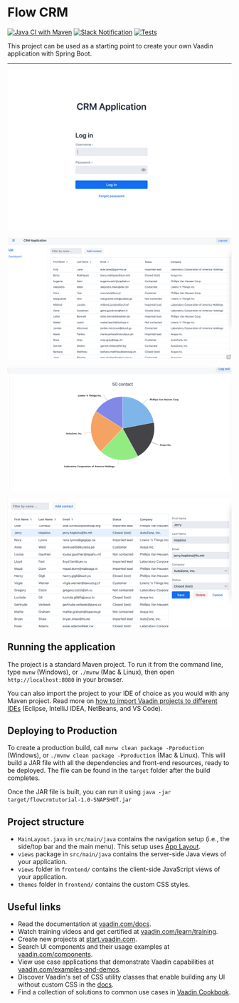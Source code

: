# Flow CRM

[![Java CI with Maven](https://github.com/a-dubaj/FlowCRM/actions/workflows/maven.yml/badge.svg?branch=master)](https://github.com/a-dubaj/FlowCRM/actions/workflows/maven.yml)
[![Slack Notification](https://github.com/a-dubaj/FlowCRM/actions/workflows/slack-notify.yml/badge.svg?branch=master)](https://github.com/a-dubaj/FlowCRM/actions/workflows/slack-notify.yml)
[![Tests](https://github.com/a-dubaj/FlowCRM/actions/workflows/tests.yml/badge.svg?branch=master)](https://github.com/a-dubaj/FlowCRM/actions/workflows/tests.yml)

This project can be used as a starting point to create your own Vaadin application with Spring Boot.

-----
![image](./assets/1.png)

![image](./assets/2.png)

![image](./assets/3.png)

![image](./assets/4.png)

## Running the application

The project is a standard Maven project. 
To run it from the command line, type `mvnw` (Windows), or `./mvnw` (Mac & Linux), then open
`http://localhost:8080` in your browser.

You can also import the project to your IDE of choice as you would with any
Maven project. Read more on [how to import Vaadin projects to different 
IDEs](https://vaadin.com/docs/latest/flow/guide/step-by-step/importing) (Eclipse, IntelliJ IDEA, NetBeans, and VS Code).

## Deploying to Production

To create a production build, call `mvnw clean package -Pproduction` (Windows),
or `./mvnw clean package -Pproduction` (Mac & Linux).
This will build a JAR file with all the dependencies and front-end resources,
ready to be deployed. The file can be found in the `target` folder after the build completes.

Once the JAR file is built, you can run it using
`java -jar target/flowcrmtutorial-1.0-SNAPSHOT.jar`

## Project structure

- `MainLayout.java` in `src/main/java` contains the navigation setup (i.e., the
  side/top bar and the main menu). This setup uses
  [App Layout](https://vaadin.com/components/vaadin-app-layout).
- `views` package in `src/main/java` contains the server-side Java views of your application.
- `views` folder in `frontend/` contains the client-side JavaScript views of your application.
- `themes` folder in `frontend/` contains the custom CSS styles.

## Useful links

- Read the documentation at [vaadin.com/docs](https://vaadin.com/docs).
- Watch training videos and get certified at [vaadin.com/learn/training](https://vaadin.com/learn/training).
- Create new projects at [start.vaadin.com](https://start.vaadin.com/).
- Search UI components and their usage examples at [vaadin.com/components](https://vaadin.com/components).
- View use case applications that demonstrate Vaadin capabilities at [vaadin.com/examples-and-demos](https://vaadin.com/examples-and-demos).
- Discover Vaadin's set of CSS utility classes that enable building any UI without custom CSS in the [docs](https://vaadin.com/docs/latest/ds/foundation/utility-classes). 
- Find a collection of solutions to common use cases in [Vaadin Cookbook](https://cookbook.vaadin.com/).

